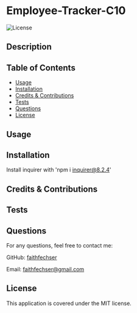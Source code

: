 # Employee-Tracker-C10
![License](https://img.shields.io/badge/License-MIT-blue.svg)

## Description



## Table of Contents
- [Usage](#usage)
- [Installation](#installation)
- [Credits & Contributions](#contributions)
- [Tests](#tests)
- [Questions](#questions)
- [License](#license)

## Usage



## Installation

Install inquirer with 'npm i inquirer@8.2.4'


## Credits & Contributions



## Tests



## Questions

For any questions, feel free to contact me:

GitHub: [faithfechser](https://github.com/faithfechser)

Email: faithfechser@gmail.com

## License

This application is covered under the MIT license.